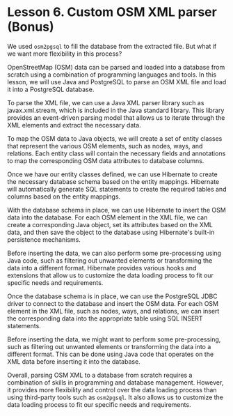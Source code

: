 # Lesson 6. Custom OSM XML parser (Bonus)

We used `osm2pgsql` to fill the database from the extracted file. But what if we want more flexibility in this process?

OpenStreetMap (OSM) data can be parsed and loaded into a database from scratch using a combination of programming languages and tools. In this lesson, we will use Java and PostgreSQL to parse an OSM XML file and load it into a PostgreSQL database.

To parse the XML file, we can use a Java XML parser library such as javax.xml.stream, which is included in the Java standard library. This library provides an event-driven parsing model that allows us to iterate through the XML elements and extract the necessary data.

To map the OSM data to Java objects, we will create a set of entity classes that represent the various OSM elements, such as nodes, ways, and relations. Each entity class will contain the necessary fields and annotations to map the corresponding OSM data attributes to database columns.

Once we have our entity classes defined, we can use Hibernate to create the necessary database schema based on the entity mappings. Hibernate will automatically generate SQL statements to create the required tables and columns based on the entity mappings.

With the database schema in place, we can use Hibernate to insert the OSM data into the database. For each OSM element in the XML file, we can create a corresponding Java object, set its attributes based on the XML data, and then save the object to the database using Hibernate's built-in persistence mechanisms.

Before inserting the data, we can also perform some pre-processing using Java code, such as filtering out unwanted elements or transforming the data into a different format. Hibernate provides various hooks and extensions that allow us to customize the data loading process to fit our specific needs and requirements.

Once the database schema is in place, we can use the PostgreSQL JDBC driver to connect to the database and insert the OSM data. For each OSM element in the XML file, such as nodes, ways, and relations, we can insert the corresponding data into the appropriate table using SQL INSERT statements.

Before inserting the data, we might want to perform some pre-processing, such as filtering out unwanted elements or transforming the data into a different format. This can be done using Java code that operates on the XML data before inserting it into the database.

Overall, parsing OSM XML to a database from scratch requires a combination of skills in programming and database management. However, it provides more flexibility and control over the data loading process than using third-party tools such as `osm2pgsql`. It also allows us to customize the data loading process to fit our specific needs and requirements.